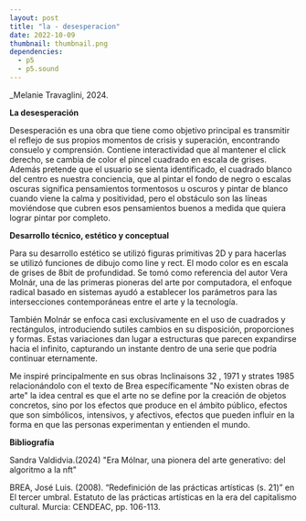 ```yaml
---
layout: post
title: "la - desesperacion"
date: 2022-10-09
thumbnail: thumbnail.png
dependencies:
  - p5
  - p5.sound
---
```


<div id="div-sketch">
  <script type="text/javascript" src="sketch.js"></script>
</div>

_Melanie Travaglini, 2024.

**La desesperación**

Desesperación es una obra que tiene como objetivo principal es transmitir el reflejo de sus propios momentos de crisis y superación, 
encontrando consuelo y comprensión. Contiene interactividad que al mantener el click derecho, se cambia de color el pincel cuadrado en escala de grises. Además pretende que el usuario se sienta identificado, el cuadrado blanco del centro es nuestra conciencia, que al pintar el fondo de negro o escalas oscuras significa pensamientos tormentosos u oscuros y pintar de blanco cuando viene la calma y positividad, pero el obstáculo son las líneas moviéndose que cubren esos pensamientos buenos a medida que quiera lograr pintar por completo.


**Desarrollo técnico, estético y conceptual**

Para su desarrollo estético se utilizó figuras primitivas 2D y para hacerlas se utilizó funciones de dibujo como line y rect. El modo color es en escala de grises de 8bit de profundidad. Se tomó como referencia del autor Vera Molnár, una de las primeras pioneras del arte por computadora, el enfoque radical basado en sistemas ayudó a establecer los parámetros para las intersecciones contemporáneas entre el arte y la tecnología.

También Molnár se enfoca casi exclusivamente en el uso de cuadrados y rectángulos, introduciendo sutiles cambios en su disposición, proporciones y formas. Estas variaciones dan lugar a estructuras que parecen expandirse hacia el infinito, capturando un instante dentro de una serie que podría continuar eternamente.

Me inspiré principalmente en sus obras Inclinaisons 32 , 1971 y strates 1985 relacionándolo con el texto de Brea específicamente "No existen obras de arte" la idea central es que el arte no se define por la creación de objetos concretos, sino por los efectos que produce en el ámbito público, efectos que son simbólicos, intensivos, y afectivos, efectos que pueden influir en la forma en que las personas experimentan y entienden el mundo.

**Bibliografía**

Sandra Valdidvia.(2024) "Era Mólnar, una pionera del arte generativo: del algoritmo a la nft"

BREA, José Luis. (2008). “Redefinición de las prácticas artísticas (s. 21)” en El tercer umbral. Estatuto de las prácticas artísticas en la era del capitalismo cultural. Murcia: CENDEAC, pp. 106-113.